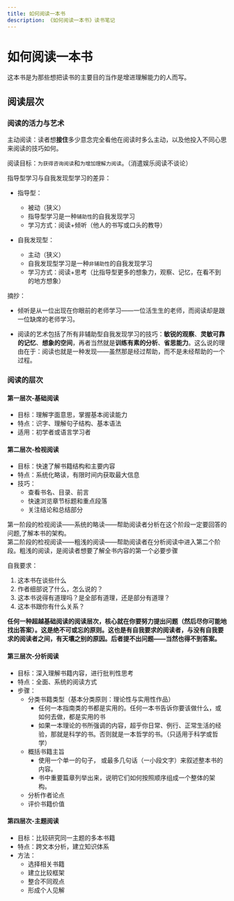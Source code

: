 ```yaml
---
title: 如何阅读一本书
description: 《如何阅读一本书》读书笔记
---
```


# 如何阅读一本书

这本书是为那些想把读书的主要目的当作是增进理解能力的人而写。

## 阅读层次

### 阅读的活力与艺术

主动阅读：读者想**接住**多少意念完全看他在阅读时多么主动，以及他投入不同心思来阅读的技巧如何。

阅读目标：`为获得咨询阅读`和`为增加理解力阅读`。（消遣娱乐阅读不谈论）

指导型学习与自我发现型学习的差异：

- 指导型：

  - 被动（狭义）
  - 指导型学习是一种`辅助性`的自我发现学习
  - 学习方式：阅读+倾听（他人的书写或口头的教导）

- 自我发现型：

  - 主动（狭义）
  - 自我发现型学习是一种`非辅助性`的自我发现学习
  - 学习方式：阅读+思考（比指导型更多的想象力，观察、记忆，在看不到的地方想象）

摘抄：

- 倾听是从一位出现在你眼前的老师学习——一位活生生的老师，而阅读却是跟一位缺席的老师学习。

- 阅读的艺术包括了所有非辅助型自我发现学习的技巧：**敏锐的观察**、**灵敏可靠的记忆**、**想象的空间**，再者当然就是**训练有素的分析**、**省思能力**。这么说的理由在于：阅读也就是一种发现——虽然那是经过帮助，而不是未经帮助的一个过程。

### 阅读的层次

#### 第一层次-基础阅读

- 目标：理解字面意思，掌握基本阅读能力
- 特点：识字、理解句子结构、基本语法
- 适用：初学者或语言学习者

#### 第二层次-检视阅读

- 目标：快速了解书籍结构和主要内容
- 特点：系统化略读，有限时间内获取最大信息
- 技巧：
  - 查看书名、目录、前言
  - 快速浏览章节标题和重点段落
  - 关注结论和总结部分

第一阶段的检视阅读——系统的略读——帮助阅读者分析在这个阶段一定要回答的问题,了解本书的架构。  
第二阶段的检视阅读——粗浅的阅读——帮助阅读者在分析阅读中进入第二个阶段。粗浅的阅读，是阅读者想要了解全书内容的第一个必要步骤

自我要求：

1. 这本书在谈些什么
2. 作者细部说了什么，怎么说的？
3. 这本书说得有道理吗？是全部有道理，还是部分有道理？
4. 这本书跟你有什么关系？

**任何一种超越基础阅读的阅读层次，核心就在你要努力提出问题（然后尽你可能地找出答案）。这是绝不可或忘的原则。这也是有自我要求的阅读者，与没有自我要求的阅读者之间，有天壤之别的原因。后者提不出问题——当然也得不到答案。**

#### 第三层次-分析阅读

- 目标：深入理解书籍内容，进行批判性思考
- 特点：全面、系统的阅读方式
- 步骤：
  - 分类书籍类型（基本分类原则：理论性与实用性作品）
    - 任何一本指南类的书都是实用的。任何一本书告诉你要该做什么，或如何去做，都是实用的书
    - 如果一本理论的书所强调的内容，超乎你日常、例行、正常生活的经验，那就是科学的书。否则就是一本哲学的书。（只适用于科学或哲学）
  - 概括书籍主旨
    - 使用一个单一的句子， 或最多几句话（一小段文字）来叙述整本书的内容。
    - 书中重要篇章列举出来，说明它们如何按照顺序组成一个整体的架构。
  - 分析作者论点
  - 评价书籍价值

#### 第四层次-主题阅读

- 目标：比较研究同一主题的多本书籍
- 特点：跨文本分析，建立知识体系
- 方法：
  - 选择相关书籍
  - 建立比较框架
  - 整合不同观点
  - 形成个人见解
